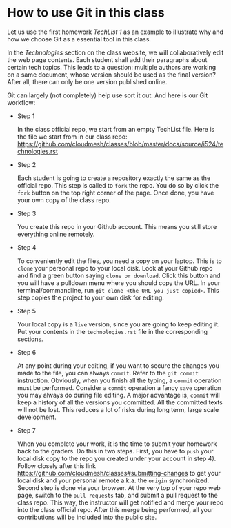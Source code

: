 # How to use Git in this class


Let us use the first homework *TechList 1* as an example to illustrate
why and how we choose Git as a essential tool in this class.

In the *Technologies* section on the class website, we will
collaboratively edit the web page contents. Each student shall add their
paragraphs about certain tech topics. This leads to a question: multiple
authors are working on a same document, whose version should be used as
the final version? After all, there can only be one version published
online.

Git can largely (not completely) help use sort it out. And here is our
Git workflow:

* Step 1

  In the class official repo, we start from an empty TechList file. Here
  is the file we start from in our class repo:
  <https://github.com/cloudmesh/classes/blob/master/docs/source/i524/technologies.rst>

* Step 2

  Each student is going to create a repository exactly the same as the
  official repo. This step is called to `fork` the repo. You do so by
  click the `fork` button on the top right corner of the page. Once done,
  you have your own copy of the class repo.

* Step 3

  You create this repo in your Github account. This means you still store
  everything online remotely.

* Step 4

  To conveniently edit the files, you need a copy on your laptop. This is
  to `clone` your personal repo to your local disk. Look at your Github
  repo and find a green button saying `clone or download`. Click this
  button and you will have a pulldown menu where you should copy the URL.
  In your terminal/commandline, run `git clone <the URL you just
  copied>`. This step copies the project to your own disk for editing.

* Step 5

  Your local copy is a `live` version, since you are going to keep editing
  it. Put your contents in the `technologies.rst` file in the
  corresponding sections.

* Step 6

  At any point during your editing, if you want to secure the changes you
  made to the file, you can always `commit`. Refer to the `git commit`
  instruction. Obviously, when you finish all the typing, a `commit`
  operation must be performed. Consider a `commit` operation a fancy
  `save` operation you may always do during file editing. A major
  advantage is, `commit` will keep a history of all the versions you
  committed. All the committed texts will not be lost. This reduces a lot
  of risks during long term, large scale development.

* Step 7

  When you complete your work, it is the time to submit your homework back
  to the graders. Do this in two steps. First, you have to `push` your
  local disk copy to the repo you created under your account in step 4).
  Follow closely after this link
  <https://github.com/cloudmesh/classes#submitting-changes> to get your
  local disk and your personal remote a.k.a. the `origin` synchronized.
  Second step is done via your browser. At the very top of your repo web
  page, switch to the `pull requests` tab, and submit a pull request to
  the class repo. This way, the instructor will get notified and merge
  your repo into the class official repo. After this merge being
  performed, all your contributions will be included into the public site.
